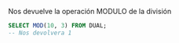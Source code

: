 Nos devuelve la operación MODULO de la división 

```sql
SELECT MOD(10, 3) FROM DUAL;
-- Nos devolvera 1
```